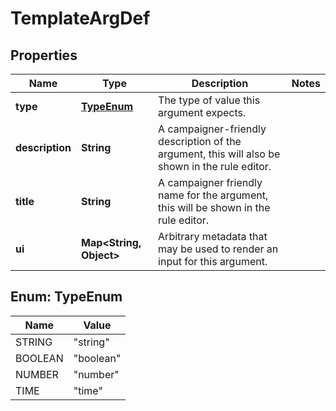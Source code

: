 

# TemplateArgDef

## Properties

Name | Type | Description | Notes
------------ | ------------- | ------------- | -------------
**type** | [**TypeEnum**](#TypeEnum) | The type of value this argument expects. | 
**description** | **String** | A campaigner-friendly description of the argument, this will also be shown in the rule editor. | 
**title** | **String** | A campaigner friendly name for the argument, this will be shown in the rule editor. | 
**ui** | **Map&lt;String, Object&gt;** | Arbitrary metadata that may be used to render an input for this argument. | 



## Enum: TypeEnum

Name | Value
---- | -----
STRING | &quot;string&quot;
BOOLEAN | &quot;boolean&quot;
NUMBER | &quot;number&quot;
TIME | &quot;time&quot;



